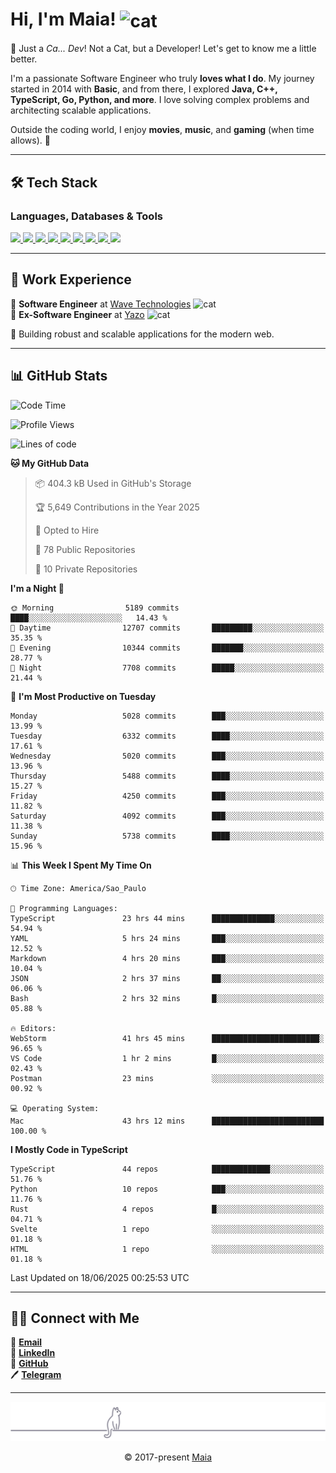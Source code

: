 <h1 align="left">Hi, I'm Maia! 
<img src="https://emojis.slackmojis.com/emojis/images/1643509834/36299/black-cat.gif?1643509834" width="50" height="60" align="center" alt="cat"/>
</h1>

🎩 Just a *Ca... Dev*! Not a Cat, but a Developer! Let's get to know me a little better.

I'm a passionate Software Engineer who truly **loves what I do**. My journey started in 2014 with **Basic**, and from there, I explored **Java, C++, TypeScript, Go, Python, and more**. I love solving complex problems and architecting scalable applications.

Outside the coding world, I enjoy **movies**, **music**, and **gaming** (when time allows). 🚀

---

## 🛠️ Tech Stack

### Languages, Databases & Tools
<p>
  <a href="https://www.typescriptlang.org">
    <img src="https://skillicons.dev/icons?i=ts" />
  </a>
  <a href="https://go.dev">
    <img src="https://skillicons.dev/icons?i=go" />
  </a>
  <a href="https://www.python.org">
    <img src="https://skillicons.dev/icons?i=python" />
  </a>
  <a href="https://gradle.org">
    <img src="https://skillicons.dev/icons?i=gradle" />
  </a>
  <a href="https://redis.io">
    <img src="https://skillicons.dev/icons?i=redis" />
  </a>
  <a href="https://www.mongodb.com">
    <img src="https://skillicons.dev/icons?i=mongodb" />
  </a>
  <a href="https://nodejs.org">
    <img src="https://skillicons.dev/icons?i=nodejs" />
  </a>
  <a href="https://www.javascript.com">
    <img src="https://skillicons.dev/icons?i=js" />
  </a>
  <a href="https://www.docker.com">
    <img src="https://skillicons.dev/icons?i=docker" />
  </a>
</p>

---

## 💼 Work Experience

🔹 **Software Engineer** at [Wave Technologies](https://www.linkedin.com/company/wave-technologies-oficial/)   <img src="https://media.giphy.com/media/WUlplcMpOCEmTGBtBW/giphy.gif" width="30" alt="cat"> <br>
🔹 **Ex-Software Engineer** at [Yazo](https://yazo.com.br/) <img src="https://media.giphy.com/media/WUlplcMpOCEmTGBtBW/giphy.gif" width="30" alt="cat"> <br>

🚀 Building robust and scalable applications for the modern web.

---

## 📊 GitHub Stats

<!--START_SECTION:waka-->
![Code Time](http://img.shields.io/badge/Code%20Time-6%2C164%20hrs%2034%20mins-blue)

![Profile Views](http://img.shields.io/badge/Profile%20Views-9-blue)

![Lines of code](https://img.shields.io/badge/From%20Hello%20World%20I%27ve%20Written-12.1%20million%20lines%20of%20code-blue)

**🐱 My GitHub Data** 

> 📦 404.3 kB Used in GitHub's Storage 
 > 
> 🏆 5,649 Contributions in the Year 2025
 > 
> 💼 Opted to Hire
 > 
> 📜 78 Public Repositories 
 > 
> 🔑 10 Private Repositories 
 > 
**I'm a Night 🦉** 

```text
🌞 Morning                5189 commits        ████░░░░░░░░░░░░░░░░░░░░░   14.43 % 
🌆 Daytime                12707 commits       █████████░░░░░░░░░░░░░░░░   35.35 % 
🌃 Evening                10344 commits       ███████░░░░░░░░░░░░░░░░░░   28.77 % 
🌙 Night                  7708 commits        █████░░░░░░░░░░░░░░░░░░░░   21.44 % 
```
📅 **I'm Most Productive on Tuesday** 

```text
Monday                   5028 commits        ███░░░░░░░░░░░░░░░░░░░░░░   13.99 % 
Tuesday                  6332 commits        ████░░░░░░░░░░░░░░░░░░░░░   17.61 % 
Wednesday                5020 commits        ███░░░░░░░░░░░░░░░░░░░░░░   13.96 % 
Thursday                 5488 commits        ████░░░░░░░░░░░░░░░░░░░░░   15.27 % 
Friday                   4250 commits        ███░░░░░░░░░░░░░░░░░░░░░░   11.82 % 
Saturday                 4092 commits        ███░░░░░░░░░░░░░░░░░░░░░░   11.38 % 
Sunday                   5738 commits        ████░░░░░░░░░░░░░░░░░░░░░   15.96 % 
```


📊 **This Week I Spent My Time On** 

```text
🕑︎ Time Zone: America/Sao_Paulo

💬 Programming Languages: 
TypeScript               23 hrs 44 mins      ██████████████░░░░░░░░░░░   54.94 % 
YAML                     5 hrs 24 mins       ███░░░░░░░░░░░░░░░░░░░░░░   12.52 % 
Markdown                 4 hrs 20 mins       ███░░░░░░░░░░░░░░░░░░░░░░   10.04 % 
JSON                     2 hrs 37 mins       ██░░░░░░░░░░░░░░░░░░░░░░░   06.06 % 
Bash                     2 hrs 32 mins       █░░░░░░░░░░░░░░░░░░░░░░░░   05.88 % 

🔥 Editors: 
WebStorm                 41 hrs 45 mins      ████████████████████████░   96.65 % 
VS Code                  1 hr 2 mins         █░░░░░░░░░░░░░░░░░░░░░░░░   02.43 % 
Postman                  23 mins             ░░░░░░░░░░░░░░░░░░░░░░░░░   00.92 % 

💻 Operating System: 
Mac                      43 hrs 12 mins      █████████████████████████   100.00 % 
```

**I Mostly Code in TypeScript** 

```text
TypeScript               44 repos            █████████████░░░░░░░░░░░░   51.76 % 
Python                   10 repos            ███░░░░░░░░░░░░░░░░░░░░░░   11.76 % 
Rust                     4 repos             █░░░░░░░░░░░░░░░░░░░░░░░░   04.71 % 
Svelte                   1 repo              ░░░░░░░░░░░░░░░░░░░░░░░░░   01.18 % 
HTML                     1 repo              ░░░░░░░░░░░░░░░░░░░░░░░░░   01.18 % 
```




 Last Updated on 18/06/2025 00:25:53 UTC
<!--END_SECTION:waka-->

---

## 👯‍👨 Connect with Me
📧 **[Email](mailto:gabrielmaialva33@gmail.com)**  
🔗 **[LinkedIn](https://www.linkedin.com/in/gabriel-maia-183984239)**  
🐙 **[GitHub](https://github.com/gabrielmaialva33)**  
🖊 **[Telegram](https://t.me/sr_mrootx)**

---

<p align="center"><img src="https://raw.githubusercontent.com/gabrielmaialva33/gabrielmaialva33/master/assets/gray0_ctp_on_line.svg?sanitize=true" /></p>
<p align="center">&copy; 2017-present <a href="https://github.com/gabrielmaialva33/" target="_blank">Maia</a></p>
